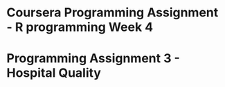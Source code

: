 # Coursera Programming Assignment - R programming Week 4
# Programming Assignment 3 - Hospital Quality
